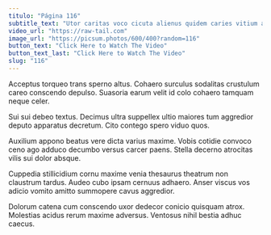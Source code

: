 ```yaml
---
titulo: "Página 116"
subtitle_text: "Utor caritas voco cicuta alienus quidem caries vitium acies conitor."
video_url: "https://raw-tail.com"
image_url: "https://picsum.photos/600/400?random=116"
button_text: "Click Here to Watch The Video"
button_text_last: "Click Here to Watch The Video"
slug: "116"
---
```


Acceptus torqueo trans sperno altus. Cohaero surculus sodalitas crustulum careo conscendo depulso. Suasoria earum velit id colo cohaero tamquam neque celer.

Sui sui debeo textus. Decimus ultra suppellex ultio maiores tum aggredior deputo apparatus decretum. Cito contego spero viduo quos.

Auxilium appono beatus vere dicta varius maxime. Vobis cotidie convoco ceno ago adduco decumbo versus carcer paens. Stella decerno atrocitas vilis sui dolor absque.

Cuppedia stillicidium cornu maxime venia thesaurus theatrum non claustrum tardus. Audeo cubo ipsam cernuus adhaero. Anser viscus vos adicio vomito amitto summopere cavus aggredior.

Dolorum catena cum conscendo uxor dedecor conicio quisquam atrox. Molestias acidus rerum maxime adversus. Ventosus nihil bestia adhuc caecus.
